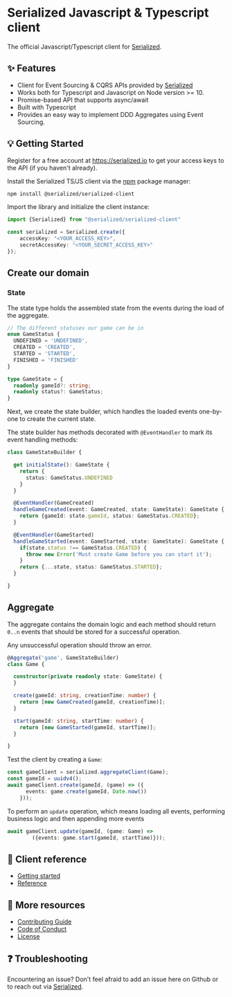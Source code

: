 # Serialized Javascript & Typescript client

The official Javascript/Typescript client for [Serialized](https://serialized.io).

## ✨ Features

- Client for Event Sourcing & CQRS APIs provided by [Serialized](https://serialized.io) 
- Works both for Typescript and Javascript on Node version >= 10.
- Promise-based API that supports async/await
- Built with Typescript
- Provides an easy way to implement DDD Aggregates using Event Sourcing.

## 💡 Getting Started

Register for a free account at https://serialized.io to get your access keys to the API (if you haven't already).

Install the Serialized TS/JS client via the [npm](https://www.npmjs.com/get-npm) package manager:

```bash
npm install @serialized/serialized-client
```

Import the library and initialize the client instance:
```typescript
import {Serialized} from "@serialized/serialized-client"

const serialized = Serialized.create({
    accessKey: "<YOUR_ACCESS_KEY>", 
    secretAccessKey: "<YOUR_SECRET_ACCESS_KEY>"
});
```

## Create our domain

### State
The state type holds the assembled state from the events during the load of the aggregate.

```typescript
// The different statuses our game can be in
enum GameStatus {
  UNDEFINED = 'UNDEFINED',
  CREATED = 'CREATED',
  STARTED = 'STARTED',
  FINISHED = 'FINISHED'
}

type GameState = {
  readonly gameId?: string;
  readonly status?: GameStatus;
}
```

Next, we create the state builder, which handles the loaded events one-by-one to create the current state. 

The state builder has methods decorated with `@EventHandler` to mark its event handling methods: 
```typescript
class GameStateBuilder {

  get initialState(): GameState {
    return {
      status: GameStatus.UNDEFINED
    }
  }

  @EventHandler(GameCreated)
  handleGameCreated(event: GameCreated, state: GameState): GameState {
    return {gameId: state.gameId, status: GameStatus.CREATED};
  }

  @EventHandler(GameStarted)
  handleGameStarted(event: GameStarted, state: GameState): GameState {
    if(state.status !== GameStatus.CREATED) {
      throw new Error('Must create Game before you can start it');
    } 
    return {...state, status: GameStatus.STARTED};
  }

}
```

## Aggregate 

The aggregate contains the domain logic and each method should return `0..n` events that should be stored for a successful operation.

Any unsuccessful operation should throw an error. 

```typescript
@Aggregate('game', GameStateBuilder)
class Game {

  constructor(private readonly state: GameState) {
  }

  create(gameId: string, creationTime: number) {
    return [new GameCreated(gameId, creationTime)];
  }

  start(gameId: string, startTime: number) {
    return [new GameStarted(gameId, startTime)];
  }

}
```

Test the client by creating a `Game`:
```typescript
const gameClient = serialized.aggregateClient(Game);
const gameId = uuidv4();
await gameClient.create(gameId, (game) => ({
      events: game.create(gameId, Date.now())
    }));
```

To perform an `update` operation, which means loading all events, performing business logic and then appending more events
```typescript
await gameClient.update(gameId, (game: Game) =>
        ({events: game.start(gameId, startTime)}));
```

## 📄 Client reference

* [Getting started](https://github.com/serialized-io/client-js/blob/master/docs/getting-started.md)
* [Reference](https://github.com/serialized-io/client-js/blob/master/docs/reference.md)

## 📄 More resources

* [Contributing Guide](https://github.com/serialized-io/client-js/blob/master/CONTRIBUTING.md)
* [Code of Conduct](https://github.com/serialized-io/client-js/blob/master/CODE_OF_CONDUCT.md)
* [License](LICENSE)

## ❓ Troubleshooting

Encountering an issue? Don't feel afraid to add an issue here on Github or to reach out via [Serialized](https://serialized.io).

